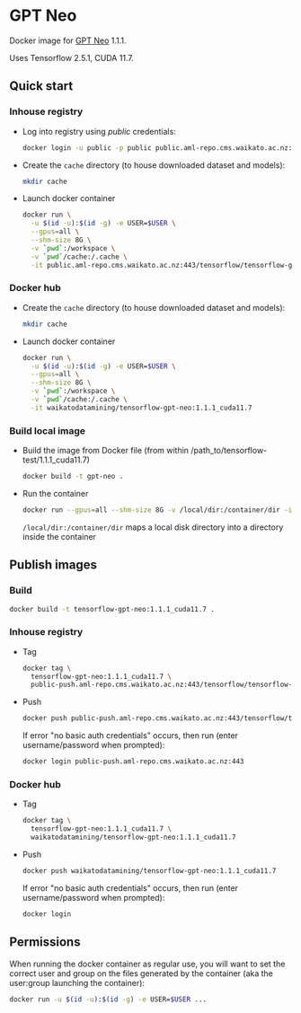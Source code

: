 # GPT Neo

Docker image for [GPT Neo](https://github.com/EleutherAI/gpt-neo) 1.1.1.

Uses Tensorflow 2.5.1, CUDA 11.7.

## Quick start

### Inhouse registry

* Log into registry using *public* credentials:

  ```bash
  docker login -u public -p public public.aml-repo.cms.waikato.ac.nz:443 
  ```
  
* Create the `cache` directory (to house downloaded dataset and models):

  ```bash
  mkdir cache
  ```

* Launch docker container

  ```bash
  docker run \
    -u $(id -u):$(id -g) -e USER=$USER \
    --gpus=all \
    --shm-size 8G \
    -v `pwd`:/workspace \
    -v `pwd`/cache:/.cache \
    -it public.aml-repo.cms.waikato.ac.nz:443/tensorflow/tensorflow-gpt-neo:1.1.1_cuda11.7
  ```

### Docker hub
  
* Create the `cache` directory (to house downloaded dataset and models):

  ```bash
  mkdir cache
  ```

* Launch docker container

  ```bash
  docker run \
    -u $(id -u):$(id -g) -e USER=$USER \
    --gpus=all \
    --shm-size 8G \
    -v `pwd`:/workspace \
    -v `pwd`/cache:/.cache \
    -it waikatodatamining/tensorflow-gpt-neo:1.1.1_cuda11.7
  ```

### Build local image

* Build the image from Docker file (from within /path_to/tensorflow-test/1.1.1_cuda11.7)

  ```bash
  docker build -t gpt-neo .
  ```
  
* Run the container

  ```bash
  docker run --gpus=all --shm-size 8G -v /local/dir:/container/dir -it gpt-neo
  ```
  `/local/dir:/container/dir` maps a local disk directory into a directory inside the container


## Publish images

### Build

```bash
docker build -t tensorflow-gpt-neo:1.1.1_cuda11.7 .
```

### Inhouse registry  
  
* Tag

  ```bash
  docker tag \
    tensorflow-gpt-neo:1.1.1_cuda11.7 \
    public-push.aml-repo.cms.waikato.ac.nz:443/tensorflow/tensorflow-gpt-neo:1.1.1_cuda11.7
  ```
  
* Push

  ```bash
  docker push public-push.aml-repo.cms.waikato.ac.nz:443/tensorflow/tensorflow-gpt-neo:1.1.1_cuda11.7
  ```
  If error "no basic auth credentials" occurs, then run (enter username/password when prompted):
  
  ```bash
  docker login public-push.aml-repo.cms.waikato.ac.nz:443
  ```

### Docker hub  
  
* Tag

  ```bash
  docker tag \
    tensorflow-gpt-neo:1.1.1_cuda11.7 \
    waikatodatamining/tensorflow-gpt-neo:1.1.1_cuda11.7
  ```
  
* Push

  ```bash
  docker push waikatodatamining/tensorflow-gpt-neo:1.1.1_cuda11.7
  ```
  If error "no basic auth credentials" occurs, then run (enter username/password when prompted):
  
  ```bash
  docker login
  ```


## Permissions

When running the docker container as regular use, you will want to set the correct
user and group on the files generated by the container (aka the user:group launching
the container):

```bash
docker run -u $(id -u):$(id -g) -e USER=$USER ...
```
